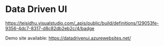 # Data Driven UI

https://tejsidhu.visualstudio.com/_apis/public/build/definitions/129053fe-9356-4dc7-8317-d8c82db2eb2c/4/badge

Demo site available: https://datadrivenui.azurewebsites.net/
